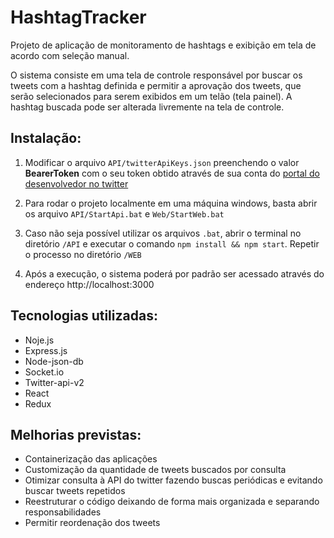 # HashtagTracker
Projeto de aplicação de monitoramento de hashtags e exibição em tela de acordo com seleção manual.

O sistema consiste em uma tela de controle responsável por buscar os tweets com a hashtag definida e permitir a aprovação dos tweets, que serão selecionados para serem exibidos em um telão (tela painel). A hashtag buscada pode ser alterada livremente na tela de controle.

## Instalação:
1. Modificar o arquivo `API/twitterApiKeys.json` preenchendo o valor **BearerToken** com o seu token obtido através de sua conta do [portal do desenvolvedor no twitter](https://developer.twitter.com/en/docs/twitter-api)

2. Para rodar o projeto localmente em uma máquina windows, basta abrir os arquivo `API/StartApi.bat` e `Web/StartWeb.bat`

3. Caso não seja possível utilizar os arquivos `.bat`, abrir o terminal no diretório `/API` e executar o comando `npm install && npm start`. Repetir o processo no diretório `/WEB`

4. Após a execução, o sistema poderá por padrão ser acessado através do endereço http://localhost:3000

## Tecnologias utilizadas:
- Noje.js
- Express.js
- Node-json-db
- Socket.io
- Twitter-api-v2
- React
- Redux

## Melhorias previstas:
- Containerização das aplicações
- Customização da quantidade de tweets buscados por consulta
- Otimizar consulta à API do twitter fazendo buscas periódicas e evitando buscar tweets repetidos
- Reestruturar o código deixando de forma mais organizada e separando responsabilidades
- Permitir reordenação dos tweets 
